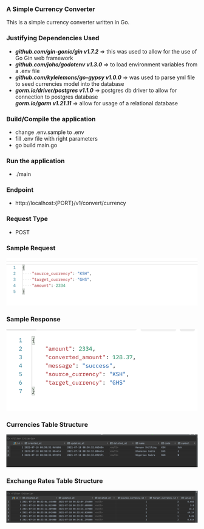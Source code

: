 ### A Simple Currency Converter

This is a simple currency converter written in Go.

### Justifying Dependencies Used

- ***github.com/gin-gonic/gin v1.7.2*** => this was used to allow for the use of Go Gin web framework  
- ***github.com/joho/godotenv v1.3.0*** => to load environment variables from a .env file  
- ***github.com/kylelemons/go-gypsy v1.0.0*** => was used to parse yml file to seed currencies model into the database   
- ***gorm.io/driver/postgres v1.1.0*** => postgres db driver to allow for connection to postgres database   
***gorm.io/gorm v1.21.11*** => allow for usage of a relational database  


### Build/Compile the application
- change .env.sample to .env
- fill .env file with right parameters
- go build main.go


### Run the application
- ./main


### Endpoint
- http://localhost:{PORT}/v1/convert/currency


### Request Type
- POST

### Sample Request
![Sample Request](/imgs/sample_request.png?raw=true) 


### Sample Response
![Sample Response](/imgs/sample_response.png?raw=true) 


### Currencies Table Structure
![Currencies Table Structure](/imgs/currencies_table_structure.png?raw=true) 

### Exchange Rates Table Structure
![Exchange Rates Structure](/imgs/exchange_rates_table_structure.png?raw=true) 

